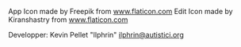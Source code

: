 App Icon made by Freepik from www.flaticon.com
Edit Icon made by Kiranshastry from www.flaticon.com

Developper: Kevin Pellet "Ilphrin" <ilphrin@autistici.org>
